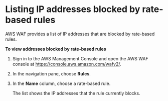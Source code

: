 # Listing IP addresses blocked by rate\-based rules<a name="listing-managed-ips"></a>

AWS WAF provides a list of IP addresses that are blocked by rate\-based rules\.<a name="listing-managed-ips-procedure"></a>

**To view addresses blocked by rate\-based rules**

1. Sign in to the AWS Management Console and open the AWS WAF console at [https://console\.aws\.amazon\.com/wafv2/](https://console.aws.amazon.com/wafv2/)\. 

1. In the navigation pane, choose **Rules**\.

1. In the **Name** column, choose a rate\-based rule\.

   The list shows the IP addresses that the rule currently blocks\.
